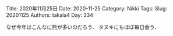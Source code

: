 ﻿Title: 2020年11月25日
Date: 2020-11-25
Category: Nikki
Tags: 
Slug: 20201125
Authors: takala4
Day: 334



なぜ今年はこんなに熊が多いのだろう．
タヌキにもほぼ毎日会う．